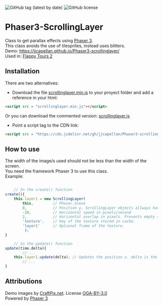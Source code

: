 ![GitHub tag (latest by date)](https://img.shields.io/github/tag-date/jjcapellan/Phaser3-scrollinglayer.svg)
![GitHub license](https://img.shields.io/github/license/jjcapellan/Phaser3-scrollinglayer.svg)
# Phaser3-ScrollingLayer
Class to get parallax effects using [Phaser 3](https://github.com/photonstorm/phaser).  
This class avoids the use of tilesprites, instead uses blitters.  
Demo: https://jjcapellan.github.io/Phaser3-scrollinglayer/  
Used in: [Flappy Tours 2](https://jjcapellan.github.io/flappytours2/)
## Installation
There are two alternatives:
* Download the file [scrollinglayer.min.js](https://cdn.jsdelivr.net/gh/jjcapellan/Phaser3-scrollinglayer/dist/scrollinglayer.min.js) to your proyect folder and add a reference in your html:
```html
<script src = "scrollinglayer.min.js"></script>
```  
Or you can download the commented version: [scrollinglayer.js](https://cdn.jsdelivr.net/gh/jjcapellan/Phaser3-scrollinglayer/dist/scrollinglayer.js) 
* Point a script tag to the CDN link:
```html
<script src = "https://cdn.jsdelivr.net/gh/jjcapellan/Phaser3-scrollinglayer/dist/scrollinglayer.min.js"></script>
```  
## How to use
The width of the image/s used should not be less than the width of the screen.  
You need the framework Phaser 3 to use this class.  
Example:
```javascript
    
    // In the create() function
create(){
    this.layer1 = new ScrollingLayer(
        this,         // Phaser.Scene
        0,            // Position y. ScrollingLayer objects allways have as origin (0,0)
        -20,          // Horizontal speed in pixels/second
        2,            // Horizontal overlap in pixels. Prevents empty spaces between images.
        'texture',    // Key of the texture stored in cache.
        'layer1'      // Optional frame of the texture.
         );
}

    // In the update() function
update(time,delta){
        // ...
    this.layer1.update(delta); // Updates the position x. delta is the duration of the last game step.
        // ...
}
```

## Attributions
Demo images by [CraftPix.net](https://opengameart.org/users/craftpixnet-2d-game-assets). License [OGA-BY-3.0](http://static.opengameart.org/OGA-BY-3.0.txt)  
Powered by [Phaser 3](https://github.com/photonstorm/phaser)



